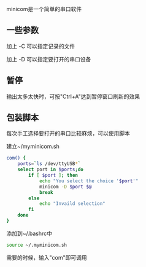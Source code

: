 minicom是一个简单的串口软件

## 一些参数
加上 -C 可以指定记录的文件

加上 -D 可以指定要打开的串口设备

## 暂停
输出太多太快时，可按"Ctrl+A"达到暂停窗口刷新的效果

## 包装脚本
每次手工选择要打开的串口比较麻烦，可以使用脚本

建立~/myminicom.sh

```bash
com() {
    ports=`ls /dev/ttyUSB*`
    select port in $ports;do
        if [ $port ]; then
            echo "You select the choice '$port'"
            minicom -D $port $@
            break
        else
            echo "Invaild selection"
        fi
    done
}
```
添加到~/.bashrc中
```bash
source ~/.myminicom.sh

```
需要的时候，输入"com"即可调用
